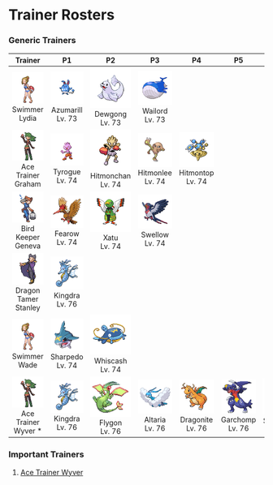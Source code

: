 # Trainer Rosters

### Generic Trainers

| Trainer | P1 | P2 | P3 | P4 | P5 | P6 |
|:-------:|:--:|:--:|:--:|:--:|:--:|:--:|
| ![Swimmer Lydia](../../assets/trainers/swimmer.png "Swimmer Lydia")<br>Swimmer Lydia | ![Azumarill](../../assets/sprites/azumarill/front.gif "Azumarill")<br>Azumarill<br>Lv. 73 | ![Dewgong](../../assets/sprites/dewgong/front.gif "Dewgong")<br>Dewgong<br>Lv. 73 | ![Wailord](../../assets/sprites/wailord/front.gif "Wailord")<br>Wailord<br>Lv. 73 |
| ![Ace Trainer Graham](../../assets/trainers/ace_trainer.png "Ace Trainer Graham")<br>Ace Trainer Graham | ![Tyrogue](../../assets/sprites/tyrogue/front.gif "Tyrogue")<br>Tyrogue<br>Lv. 74 | ![Hitmonchan](../../assets/sprites/hitmonchan/front.gif "Hitmonchan")<br>Hitmonchan<br>Lv. 74 | ![Hitmonlee](../../assets/sprites/hitmonlee/front.gif "Hitmonlee")<br>Hitmonlee<br>Lv. 74 | ![Hitmontop](../../assets/sprites/hitmontop/front.gif "Hitmontop")<br>Hitmontop<br>Lv. 74 |
| ![Bird Keeper Geneva](../../assets/trainers/bird_keeper.png "Bird Keeper Geneva")<br>Bird Keeper Geneva | ![Fearow](../../assets/sprites/fearow/front.gif "Fearow")<br>Fearow<br>Lv. 74 | ![Xatu](../../assets/sprites/xatu/front.gif "Xatu")<br>Xatu<br>Lv. 74 | ![Swellow](../../assets/sprites/swellow/front.gif "Swellow")<br>Swellow<br>Lv. 74 |
| ![Dragon Tamer Stanley](../../assets/trainers/dragon_tamer.png "Dragon Tamer Stanley")<br>Dragon Tamer Stanley | ![Kingdra](../../assets/sprites/kingdra/front.gif "Kingdra")<br>Kingdra<br>Lv. 76 |
| ![Swimmer Wade](../../assets/trainers/swimmer.png "Swimmer Wade")<br>Swimmer Wade | ![Sharpedo](../../assets/sprites/sharpedo/front.gif "Sharpedo")<br>Sharpedo<br>Lv. 74 | ![Whiscash](../../assets/sprites/whiscash/front.gif "Whiscash")<br>Whiscash<br>Lv. 74 |
| ![Ace Trainer Wyver *](../../assets/trainers/ace_trainer.png "Ace Trainer Wyver *")<br>Ace Trainer Wyver * | ![Kingdra](../../assets/sprites/kingdra/front.gif "Kingdra")<br>Kingdra<br>Lv. 76 | ![Flygon](../../assets/sprites/flygon/front.gif "Flygon")<br>Flygon<br>Lv. 76 | ![Altaria](../../assets/sprites/altaria/front.gif "Altaria")<br>Altaria<br>Lv. 76 | ![Dragonite](../../assets/sprites/dragonite/front.gif "Dragonite")<br>Dragonite<br>Lv. 76 | ![Garchomp](../../assets/sprites/garchomp/front.gif "Garchomp")<br>Garchomp<br>Lv. 76 | ![Salamence](../../assets/sprites/salamence/front.gif "Salamence")<br>Salamence<br>Lv. 77 |


### Important Trainers

1. [Ace Trainer Wyver](important_trainers.md#ace-trainer-wyver)
